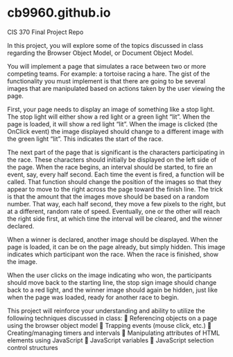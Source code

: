 # cb9960.github.io
CIS 370 Final Project Repo

In this project, you will explore some of the topics discussed in class regarding the Browser Object Model, or Document Object Model.  

You will implement a page that simulates a race between two or more competing teams.  For example: a tortoise racing a hare.  The gist of the functionality you must implement is that there are going to be several images that are manipulated based on actions taken by the user viewing the page.

First, your page needs to display an image of something like a stop light.  The stop light will either show a red light or a green light “lit”.  When the page is loaded, it will show a red light “lit”.  When the image is clicked (the OnClick event) the image displayed should change to a different image with the green light “lit”.  This indicates the start of the race.

The next part of the page that is significant is the characters participating in the race.  These characters should initially be displayed on the left side of the page.  When the race begins, an interval should be started, to fire an event, say, every half second.  Each time the event is fired, a function will be called.  That function should change the position of the images so that they appear to move to the right across the page toward the finish line.  The trick is that the amount that the images move should be based on a random number.  That way, each half second, they move a few pixels to the right, but at a different, random rate of speed.  Eventually, one or the other will reach the right side first, at which time the interval will be cleared, and the winner declared.

When a winner is declared, another image should be displayed.  When the page is loaded, it can be on the page already, but simply hidden.  This image indicates which participant won the race.  When the race is finished, show the image.

When the user clicks on the image indicating who won, the participants should move back to the starting line, the stop sign image should change back to a red light, and the winner image should again be hidden, just like when the page was loaded, ready for another race to begin.

This project will reinforce your understanding and ability to utilize the following techniques discussed in class:
	Referencing objects on a page using the browser object model
	Trapping events (mouse click, etc.)
	Creating/managing timers and intervals
	Manipulating attributes of HTML elements using JavaScript
	JavaScript variables
	JavaScript selection control structures
